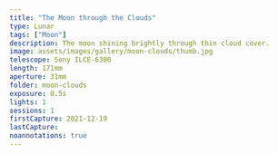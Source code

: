 ```yaml
---
title: "The Moon through the Clouds"
type: Lunar
tags: ["Moon"]
description: The moon shining brightly through thin cloud cover.
image: assets/images/gallery/moon-clouds/thumb.jpg
telescope: Sony ILCE-6300
length: 171mm
aperture: 31mm
folder: moon-clouds
exposure: 0.5s
lights: 1
sessions: 1
firstCapture: 2021-12-19 
lastCapture: 
noannotations: true
---
```

